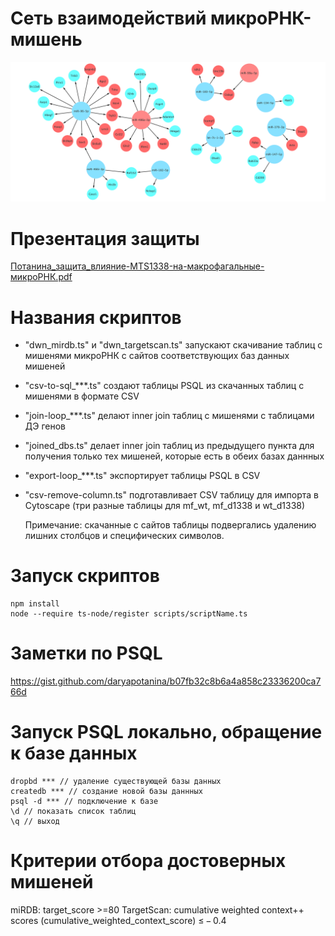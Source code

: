 # Сеть взаимодействий микроРНК-мишень 
<img src="wt_d1338.png" />

# Презентация защиты

[Потанина_защита_влияние-MTS1338-на-макрофагальные-микроРНК.pdf](Потанина_защита_влияние-MTS1338-на-макрофагальные-микроРНК.pdf)


# Названия скриптов
* "dwn_mirdb.ts" и "dwn_targetscan.ts" запускают скачивание таблиц с мишенями микроРНК с сайтов соответствующих баз данных мишеней
* "csv-to-sql_***.ts" создают таблицы PSQL из скачанных таблиц с мишенями в формате CSV
* "join-loop_***.ts" делают inner join таблиц с мишенями с таблицами ДЭ генов
* "joined_dbs.ts" делает inner join таблиц из предыдущего пункта для получения только тех мишеней, которые есть в обеих базах даннных
* "export-loop_***.ts" экспортирует таблицы PSQL в CSV
* "csv-remove-column.ts" подготавливает CSV таблицу для импорта в Cytoscape (три разные таблицы для mf_wt, mf_d1338 и wt_d1338)
  
  Примечание: скачанные с сайтов таблицы подвергались удалению лишних столбцов и специфических символов.
# Запуск скриптов
```
npm install
node --require ts-node/register scripts/scriptName.ts
```
# Заметки по PSQL
https://gist.github.com/daryapotanina/b07fb32c8b6a4a858c23336200ca766d

# Запуск PSQL локально, обращение к базе данных

```
dropbd *** // удаление существующей базы данных
createdb *** // создание новой базы даннных
psql -d *** // подключение к базе
\d // показать список таблиц
\q // выход
```
# Критерии отбора достоверных мишеней
miRDB: target_score >=80
TargetScan: cumulative weighted context++ scores (cumulative_weighted_context_score) ≤ − 0.4
